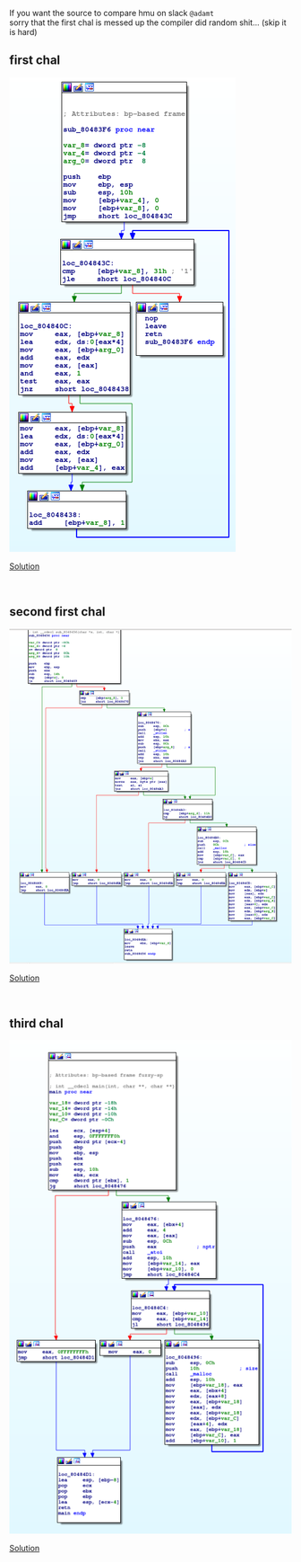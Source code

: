 If you want the source to compare hmu on slack `@adamt`
<br />
sorry that the first chal is messed up the compiler did random shit... (skip it is hard)

first chal
---------------------

![easy](../static/6447rev/easy1_ida.png)

[Solution](reversing1)

<br />

second first chal
------------------

![easy](../static/6447rev/medium1_ida.png)

[Solution](reversing2)

<br />


third chal
----------------------

![easy](../static/6447rev/medium2_ida.png)

[Solution](reversing3)

